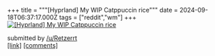+++
title = """[Hyprland] My WIP Catppuccin rice"""
date = 2024-09-18T06:37:17.000Z
tags = ["reddit","wm"]
+++
[![[Hyprland] My WIP Catppuccin rice](https://preview.redd.it/usxrk03gjipd1.png?width=640&crop=smart&auto=webp&s=bba32d0dcc5d43dde8bf0cdd61a2ab8419d369be "[Hyprland] My WIP Catppuccin rice")](https://www.reddit.com/r/unixporn/comments/1fjmfp2/hyprland_my_wip_catppuccin_rice/)

submitted by [/u/Retzerrt](https://www.reddit.com/user/Retzerrt)  
[\[link\]](https://i.redd.it/usxrk03gjipd1.png) [\[comments\]](https://www.reddit.com/r/unixporn/comments/1fjmfp2/hyprland_my_wip_catppuccin_rice/)
